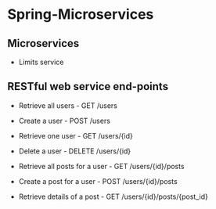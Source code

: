 # Spring-Microservices


## Microservices

 - Limits service

## RESTful web service end-points

 - Retrieve all users - GET /users
 - Create a user - POST /users
 - Retrieve one user - GET /users/{id}
 - Delete a user - DELETE /users/{id}


 - Retrieve all posts for a user - GET /users/{id}/posts
 - Create a post for a user - POST /users/{id}/posts
 - Retrieve details of a post - GET /users/{id}/posts/{post_id}

